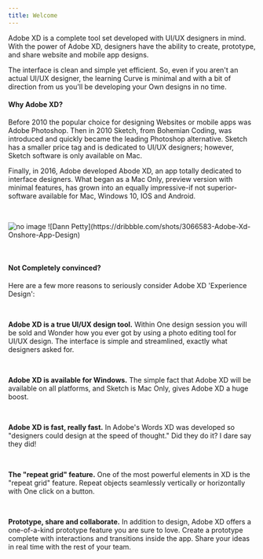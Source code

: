 ```yaml
---
title: Welcome
---
```


Adobe XD is a complete tool set developed with UI/UX designers in mind. With the power of Adobe XD, designers have the ability to create, prototype, and share website and mobile app designs.

The interface is clean and simple yet efficient. So, even if you aren't an actual UI/UX designer, the learning Curve is minimal and with a bit of direction from us you'll be developing your Own designs in no time.  

#### Why Adobe XD? 

Before 2010 the popular choice for designing Websites or mobile apps was Adobe Photoshop. Then in 2010 Sketch, from Bohemian Coding, was introduced and quickly became the leading Photoshop alternative. Sketch has a smaller price tag and is dedicated to UI/UX designers; however, Sketch software is only available on Mac.

Finally, in 2016, Adobe developed Abode XD, an app totally dedicated to interface designers. What began as a Mac Only, preview version with minimal features, has grown into an equally impressive-if not superior-software available for Mac, Windows 10, IOS and Android.   

&nbsp;   

<img src="https://iwilfried.github.io/Adobe-XD-eBook/images/XD-Welcome-01.png" alt="no image"/>  
![Dann Petty](https://dribbble.com/shots/3066583-Adobe-Xd-Onshore-App-Design)  

&nbsp;   

#### Not Completely convinced?  

Here are a few more reasons to seriously consider Adobe XD 'Experience Design':

&nbsp;   

**Adobe XD is a true UI/UX design tool.** Within One design session you will be sold and Wonder how you ever got by using a photo editing tool for UI/UX design. The interface is simple and streamlined, exactly what designers asked for.

&nbsp;   

**Adobe XD is available for Windows.** The simple fact that Adobe XD will be available on all platforms, and Sketch is Mac Only, gives Adobe XD a huge boost.

&nbsp;   

**Adobe XD is fast, really fast.** In Adobe's Words XD was developed so "designers could design at the speed of thought." Did they do it? I dare say they did!

&nbsp;   

**The "repeat grid" feature.** One of the most powerful elements in XD is the "repeat grid" feature. Repeat objects seamlessly vertically or horizontally with One click on a button.

&nbsp;   

**Prototype, share and collaborate.** In addition to design, Adobe XD offers a one-of-a-kind prototype feature you are sure to love. Create a prototype complete with interactions and transitions inside the app. Share your ideas in real time with the rest of your team.
